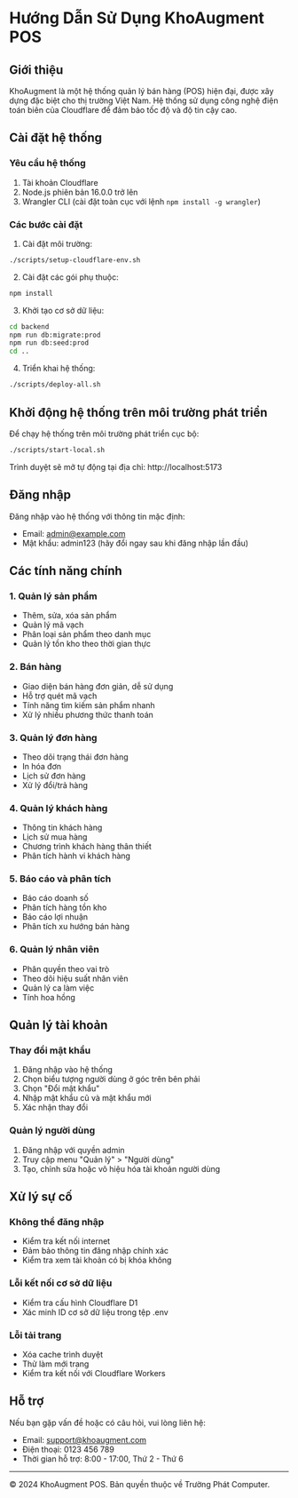# Hướng Dẫn Sử Dụng KhoAugment POS

## Giới thiệu

KhoAugment là một hệ thống quản lý bán hàng (POS) hiện đại, được xây dựng đặc biệt cho thị trường Việt Nam. Hệ thống sử dụng công nghệ điện toán biên của Cloudflare để đảm bảo tốc độ và độ tin cậy cao.

## Cài đặt hệ thống

### Yêu cầu hệ thống

1. Tài khoản Cloudflare
2. Node.js phiên bản 16.0.0 trở lên
3. Wrangler CLI (cài đặt toàn cục với lệnh `npm install -g wrangler`)

### Các bước cài đặt

1. Cài đặt môi trường:

```bash
./scripts/setup-cloudflare-env.sh
```

2. Cài đặt các gói phụ thuộc:

```bash
npm install
```

3. Khởi tạo cơ sở dữ liệu:

```bash
cd backend
npm run db:migrate:prod
npm run db:seed:prod
cd ..
```

4. Triển khai hệ thống:

```bash
./scripts/deploy-all.sh
```

## Khởi động hệ thống trên môi trường phát triển

Để chạy hệ thống trên môi trường phát triển cục bộ:

```bash
./scripts/start-local.sh
```

Trình duyệt sẽ mở tự động tại địa chỉ: http://localhost:5173

## Đăng nhập

Đăng nhập vào hệ thống với thông tin mặc định:

- Email: admin@example.com
- Mật khẩu: admin123 (hãy đổi ngay sau khi đăng nhập lần đầu)

## Các tính năng chính

### 1. Quản lý sản phẩm

- Thêm, sửa, xóa sản phẩm
- Quản lý mã vạch
- Phân loại sản phẩm theo danh mục
- Quản lý tồn kho theo thời gian thực

### 2. Bán hàng

- Giao diện bán hàng đơn giản, dễ sử dụng
- Hỗ trợ quét mã vạch
- Tính năng tìm kiếm sản phẩm nhanh
- Xử lý nhiều phương thức thanh toán

### 3. Quản lý đơn hàng

- Theo dõi trạng thái đơn hàng
- In hóa đơn
- Lịch sử đơn hàng
- Xử lý đổi/trả hàng

### 4. Quản lý khách hàng

- Thông tin khách hàng
- Lịch sử mua hàng
- Chương trình khách hàng thân thiết
- Phân tích hành vi khách hàng

### 5. Báo cáo và phân tích

- Báo cáo doanh số
- Phân tích hàng tồn kho
- Báo cáo lợi nhuận
- Phân tích xu hướng bán hàng

### 6. Quản lý nhân viên

- Phân quyền theo vai trò
- Theo dõi hiệu suất nhân viên
- Quản lý ca làm việc
- Tính hoa hồng

## Quản lý tài khoản

### Thay đổi mật khẩu

1. Đăng nhập vào hệ thống
2. Chọn biểu tượng người dùng ở góc trên bên phải
3. Chọn "Đổi mật khẩu"
4. Nhập mật khẩu cũ và mật khẩu mới
5. Xác nhận thay đổi

### Quản lý người dùng

1. Đăng nhập với quyền admin
2. Truy cập menu "Quản lý" > "Người dùng"
3. Tạo, chỉnh sửa hoặc vô hiệu hóa tài khoản người dùng

## Xử lý sự cố

### Không thể đăng nhập

- Kiểm tra kết nối internet
- Đảm bảo thông tin đăng nhập chính xác
- Kiểm tra xem tài khoản có bị khóa không

### Lỗi kết nối cơ sở dữ liệu

- Kiểm tra cấu hình Cloudflare D1
- Xác minh ID cơ sở dữ liệu trong tệp .env

### Lỗi tải trang

- Xóa cache trình duyệt
- Thử làm mới trang
- Kiểm tra kết nối với Cloudflare Workers

## Hỗ trợ

Nếu bạn gặp vấn đề hoặc có câu hỏi, vui lòng liên hệ:

- Email: support@khoaugment.com
- Điện thoại: 0123 456 789
- Thời gian hỗ trợ: 8:00 - 17:00, Thứ 2 - Thứ 6

---

© 2024 KhoAugment POS. Bản quyền thuộc về Trường Phát Computer.
